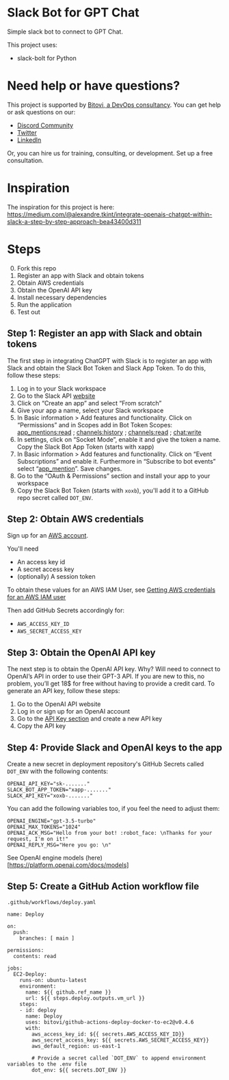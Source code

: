 # Slack Bot for GPT Chat
Simple slack bot to connect to GPT Chat.

This project uses:
- slack-bolt for Python

# Need help or have questions?
This project is supported by [Bitovi, a DevOps consultancy](https://www.bitovi.com/devops-consulting). You can get help or ask questions on our:
- [Discord Community](https://discord.gg/J7ejFsZnJ4)
- [Twitter](https://twitter.com/bitovi)
- [LinkedIn](https://www.linkedin.com/company/bitovi)

Or, you can hire us for training, consulting, or development. Set up a free consultation.

# Inspiration

The inspiration for this project is here:
https://medium.com/@alexandre.tkint/integrate-openais-chatgpt-within-slack-a-step-by-step-approach-bea43400d311


# Steps
0. Fork this repo
1. Register an app with Slack and obtain tokens
2. Obtain AWS credentials
3. Obtain the OpenAI API key
4. Install necessary dependencies
4. Run the application
5. Test out


## Step 1: Register an app with Slack and obtain tokens
The first step in integrating ChatGPT with Slack is to register an app with Slack and obtain the Slack Bot Token and Slack App Token. To do this, follow these steps:

1. Log in to your Slack workspace
2. Go to the Slack API [website](https://api.slack.com/)
3. Click on “Create an app” and select “From scratch”
4. Give your app a name, select your Slack workspace
5. In Basic information > Add features and functionality. Click on “Permissions” and in Scopes add in Bot Token Scopes: [app_mentions:read](https://api.slack.com/scopes/app_mentions:read) ; [channels:history](https://api.slack.com/scopes/channels:history) ; [channels:read](https://api.slack.com/scopes/channels:read) ; [chat:write](https://api.slack.com/scopes/chat:write)
6. In settings, click on “Socket Mode”, enable it and give the token a name. Copy the Slack Bot App Token (starts with xapp)
7. In Basic information > Add features and functionality. Click on “Event Subscriptions” and enable it. Furthermore in “Subscribe to bot events” select “[app_mention](https://api.slack.com/events/app_mention)”. Save changes.
8. Go to the “OAuth & Permissions” section and install your app to your workspace
9. Copy the Slack Bot Token (starts with `xoxb`), you'll add it to a GitHub repo secret called `DOT_ENV`.

## Step 2: Obtain AWS credentials
Sign up for an [AWS account](https://portal.aws.amazon.com/billing/signup).

You'll need
- An access key id
- A secret access key
- (optionally) A session token

To obtain these values for an AWS IAM User, see [Getting AWS credentials for an AWS IAM user](https://www.youtube.com/watch?v=C4H81Sk8GEk)

Then add GitHub Secrets accordingly for:
- `AWS_ACCESS_KEY_ID`
- `AWS_SECRET_ACCESS_KEY`

## Step 3: Obtain the OpenAI API key
The next step is to obtain the OpenAI API key. Why? Will need to connect to OpenAI’s API in order to use their GPT-3 API. If you are new to this, no problem, you’ll get 18$ for free without having to provide a credit card. To generate an API key, follow these steps:

1. Go to the OpenAI API website
2. Log in or sign up for an OpenAI account
3. Go to the [API Key section](https://platform.openai.com/account/api-keys) and create a new API key
4. Copy the API key

## Step 4: Provide Slack and OpenAI keys to the app
Create a new secret in deployment repository's GitHub Secrets called `DOT_ENV` with the following contents:
```
OPENAI_API_KEY="sk-......."
SLACK_BOT_APP_TOKEN="xapp-......."
SLACK_API_KEY="xoxb-......."
```
You can add the following variables too, if you feel the need to adjust them:
```
OPENAI_ENGINE="gpt-3.5-turbo"
OPENAI_MAX_TOKENS="1024"
OPENAI_ACK_MSG="Hello from your bot! :robot_face: \nThanks for your request, I'm on it!"
OPENAI_REPLY_MSG="Here you go: \n"
```
See OpenAI engine models (here)[https://platform.openai.com/docs/models]

## Step 5: Create a GitHub Action workflow file
`.github/workflows/deploy.yaml`
```
name: Deploy

on:
  push:
    branches: [ main ]

permissions:
  contents: read

jobs:
  EC2-Deploy:
    runs-on: ubuntu-latest
    environment:
      name: ${{ github.ref_name }}
      url: ${{ steps.deploy.outputs.vm_url }}
    steps:
    - id: deploy
      name: Deploy
      uses: bitovi/github-actions-deploy-docker-to-ec2@v0.4.6
      with:
        aws_access_key_id: ${{ secrets.AWS_ACCESS_KEY_ID}}
        aws_secret_access_key: ${{ secrets.AWS_SECRET_ACCESS_KEY}}
        aws_default_region: us-east-1

        # Provide a secret called `DOT_ENV` to append environment variables to the .env file
        dot_env: ${{ secrets.DOT_ENV }}
```
